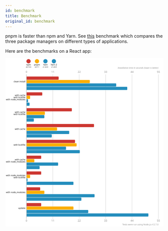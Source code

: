 ```yaml
---
id: benchmark
title: Benchmark
original_id: benchmark
---
```


pnpm is faster than npm and Yarn. See [this](https://pnpm.js.org/r/benchmarks)
benchmark which compares the three package managers on different types of applications.

Here are the benchmarks on a React app:

![](https://raw.githubusercontent.com/pnpm/benchmarks-of-javascript-package-managers/main/results/imgs/alotta-files.svg)
